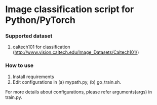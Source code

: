# Image classification script for Python/PyTorch

### Supported dataset
1. caltech101 for classification (http://www.vision.caltech.edu/Image_Datasets/Caltech101/)


### How to use

1. Install requirements
2. Edit configurations in (a) mypath.py, (b) go_train.sh.

For more details about configurations, please refer arguments(args) in train.py.

###
